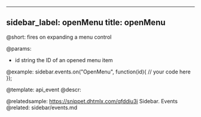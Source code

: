 
---
sidebar_label: openMenu
title: openMenu
---          

@short:
fires on expanding a menu control

@params:
- id 		string		the ID of an opened menu item

@example:
sidebar.events.on("OpenMenu", function(id){
    // your code here
});


@template: api_event
@descr:


@relatedsample: https://snippet.dhtmlx.com/qfddiu3i	Sidebar. Events
@related: sidebar/events.md